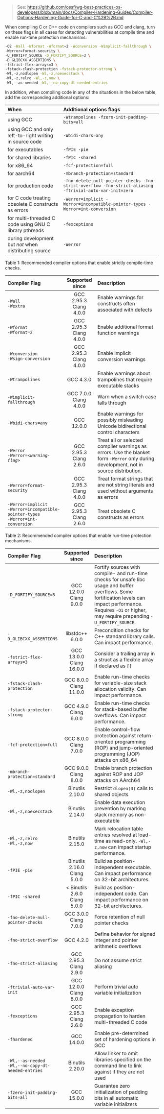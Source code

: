 > See: https://github.com/ossf/wg-best-practices-os-developers/blob/main/docs/Compiler-Hardening-Guides/Compiler-Options-Hardening-Guide-for-C-and-C%2B%2B.md

When compiling C or C++ code on compilers such as GCC and clang, turn on these flags in all cases for detecting vulnerabilities at compile time and enable run-time protection mechanisms:

```sh
-O2 -Wall -Wformat -Wformat=2 -Wconversion -Wimplicit-fallthrough \
-Werror=format-security \
-U_FORTIFY_SOURCE -D_FORTIFY_SOURCE=3 \
-D_GLIBCXX_ASSERTIONS \
-fstrict-flex-arrays=3 \
-fstack-clash-protection -fstack-protector-strong \
-Wl,-z,nodlopen -Wl,-z,noexecstack \
-Wl,-z,relro -Wl,-z,now \
-Wl,--as-needed -Wl,--no-copy-dt-needed-entries
```

In addition, when compiling code in any of the situations in the below table, add the corresponding additional options:

| When                                                    | Additional options flags                                                                                 |
|:------------------------------------------------------- |:---------------------------------------------------------------------------------------------------------|
| using GCC                                               | `-Wtrampolines -fzero-init-padding-bits=all`                                                             |
| using GCC and only left-to-right writing in source code | `-Wbidi-chars=any`                                                                                       |
| for executables                                         | `-fPIE -pie`                                                                                             |
| for shared libraries                                    | `-fPIC -shared`                                                                                          |
| for x86_64                                              | `-fcf-protection=full`                                                                                   |
| for aarch64                                             | `-mbranch-protection=standard`                                                                           |
| for production code                                     | `-fno-delete-null-pointer-checks -fno-strict-overflow -fno-strict-aliasing -ftrivial-auto-var-init=zero` |
| for C code treating obsolete C constructs as errors     | `-Werror=implicit -Werror=incompatible-pointer-types -Werror=int-conversion`                             |
| for multi-threaded C code using GNU C library pthreads  | `-fexceptions`                                                                                           |
| during development but *not* when distributing source   | `-Werror`                                                                                                |

Table 1: Recommended compiler options that enable strictly compile-time checks.

| Compiler Flag                                                                 |       Supported since       | Description                                                                         |
|:----------------------------------------------------------------------------- |:------------------------:|:----------------------------------------------------------------------------------- |
| `-Wall`<br/>`-Wextra`                                   | GCC 2.95.3<br/>Clang 4.0.0 | Enable warnings for constructs often associated with defects                        |
| `-Wformat`<br/>`-Wformat=2`                       | GCC 2.95.3<br/>Clang 4.0.0 | Enable additional format function warnings                                          |
| `-Wconversion`<br/>`-Wsign-conversion` | GCC 2.95.3<br/>Clang 4.0.0 | Enable implicit conversion warnings                                                 |
| `-Wtrampolines`                                             |         GCC 4.3.0          | Enable warnings about trampolines that require executable stacks                    |
| `-Wimplicit-fallthrough`                           |         GCC 7.0.0<br>Clang 4.0.0   | Warn when a switch case falls through                                           |
| `-Wbidi-chars=any`                                       | GCC 12.0.0                   | Enable warnings for possibly misleading Unicode bidirectional control characters    |
| `-Werror`<br/>`-Werror=`*`<warning-flag>`*       | GCC 2.95.3<br/>Clang 2.6.0 | Treat all or selected compiler warnings as errors. Use the blanket form `-Werror` only during development, not in source distribution. |
| `-Werror=format-security`                         | GCC 2.95.3<br/>Clang 4.0.0 | Treat format strings that are not string literals and used without arguments as errors                                                 |
| `-Werror=implicit`<br/>`-Werror=incompatible-pointer-types`<br/>`-Werror=int-conversion`<br/> | GCC 2.95.3<br/>Clang 2.6.0 | Treat obsolete C constructs as errors |

Table 2: Recommended compiler options that enable run-time protection mechanisms.

| Compiler Flag                                                                             |            Supported since            | Description                                                                                  |
|:----------------------------------------------------------------------------------------- |:----------------------------------:|:-------------------------------------------------------------------------------------------- |
| `-D_FORTIFY_SOURCE=3`| GCC 12.0.0<br/>Clang 9.0.0  | Fortify sources with compile- and run-time checks for unsafe libc usage and buffer overflows. Some fortification levels can impact performance. Requires `-O1` or higher, may require prepending `-U_FORTIFY_SOURCE`. |
| `-D_GLIBCXX_ASSERTIONS` | libstdc++ 6.0.0  | Precondition checks for C++ standard library calls. Can impact performance.                  |
| `-fstrict-flex-arrays=3`                             |       GCC 13.0.0<br/>Clang 16.0.0       | Consider a trailing array in a struct as a flexible array if declared as `[]`                           |
| `-fstack-clash-protection`                                   |       GCC 8.0.0<br/>Clang 11.0.0       | Enable run-time checks for variable-size stack allocation validity. Can impact performance.  |
| `-fstack-protector-strong`                                   | GCC 4.9.0<br/>Clang 6.0.0          | Enable run-time checks for stack-based buffer overflows. Can impact performance.             |
| `-fcf-protection=full`                                           | GCC 8.0.0<br/>Clang 7.0.0          | Enable control-flow protection against return-oriented programming (ROP) and jump-oriented programming (JOP) attacks on x86_64 |
| `-mbranch-protection=standard`                           | GCC 9.0.0<br/>Clang 8.0.0          | Enable branch protection against ROP and JOP attacks on AArch64 |
| `-Wl,-z,nodlopen` |           Binutils 2.10.0            | Restrict `dlopen(3)` calls to shared objects                                 |
| `-Wl,-z,noexecstack`                                               |           Binutils 2.14.0            | Enable data execution prevention by marking stack memory as non-executable                   |
| `-Wl,-z,relro`<br/>`-Wl,-z,now`                           |           Binutils 2.15.0            | Mark relocation table entries resolved at load-time as read-only. `-Wl,-z,now` can impact startup performance.                            |
| `-fPIE -pie`                                                               |   Binutils 2.16.0<br/>Clang 5.0.0    | Build as position-independent executable. Can impact performance on 32-bit architectures.                                                   |
| `-fPIC -shared`                                                         | < Binutils 2.6.0<br/>Clang 5.0.0     | Build as position-independent code. Can impact performance on 32-bit architectures.                                                         |
| `-fno-delete-null-pointer-checks`                     | GCC 3.0.0<br/>Clang 7.0.0            | Force retention of null pointer checks                                                       |
| `-fno-strict-overflow`                                           | GCC 4.2.0                            | Define behavior for signed integer and pointer arithmetic overflows                        |
| `-fno-strict-aliasing`                                           | GCC 2.95.3<br/>Clang 2.9.0        | Do not assume strict aliasing                                                                |
| `-ftrivial-auto-var-init`                                     | GCC 12.0.0<br/>Clang 8.0.0               | Perform trivial auto variable initialization                                                 |
| `-fexceptions`                                                           | GCC 2.95.3<br/>Clang 2.6.0           | Enable exception propagation to harden multi-threaded C code                                 |
| `-fhardened`                                                               | GCC 14.0.0                           | Enable pre-determined set of hardening options in GCC                                        |
| `-Wl,--as-needed`<br/>`-Wl,--no-copy-dt-needed-entries` | Binutils 2.20.0 | Allow linker to omit libraries specified on the command line to link against if they are not used |
| `-fzero-init-padding-bits=all`                           | GCC 15.0.0                            | Guarantee zero initialization of padding bits in all automatic variable initializers |
